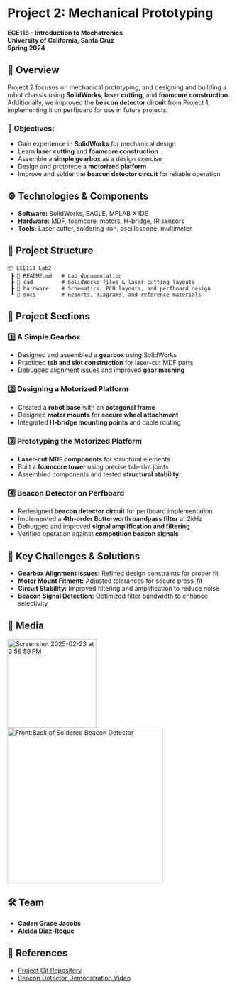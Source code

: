 # Project 2: Mechanical Prototyping

**ECE118 - Introduction to Mechatronics**  
**University of California, Santa Cruz**  
**Spring 2024**  

## 📌 Overview

Project 2 focuses on mechanical prototyping, and designing and building a robot chassis using **SolidWorks**, **laser cutting**, and **foamcore construction**. Additionally, we improved the **beacon detector circuit** from Project 1, implementing it on perfboard for use in future projects.

### 🔹 Objectives:
- Gain experience in **SolidWorks** for mechanical design
- Learn **laser cutting** and **foamcore construction**
- Assemble a **simple gearbox** as a design exercise
- Design and prototype a **motorized platform**
- Improve and solder the **beacon detector circuit** for reliable operation

## ⚙️ Technologies & Components

- **Software:** SolidWorks, EAGLE, MPLAB X IDE
- **Hardware:** MDF, foamcore, motors, H-bridge, IR sensors
- **Tools:** Laser cutter, soldering iron, oscilloscope, multimeter

## 📂 Project Structure

```plaintext
📦 ECE118_Lab2
 ┣ 📜 README.md   # Lab documentation
 ┣ 📂 cad         # SolidWorks files & laser cutting layouts
 ┣ 📂 hardware    # Schematics, PCB layouts, and perfboard design
 ┗ 📂 docs        # Reports, diagrams, and reference materials 
```

## 🚀 Project Sections

### 1️⃣ A Simple Gearbox
- Designed and assembled a **gearbox** using SolidWorks
- Practiced **tab and slot construction** for laser-cut MDF parts
- Debugged alignment issues and improved **gear meshing**

### 2️⃣ Designing a Motorized Platform
- Created a **robot base** with an **octagonal frame**
- Designed **motor mounts** for **secure wheel attachment**
- Integrated **H-bridge mounting points** and cable routing

### 3️⃣ Prototyping the Motorized Platform
- **Laser-cut MDF components** for structural elements
- Built a **foamcore tower** using precise tab-slot joints
- Assembled components and tested **structural stability**

### 4️⃣ Beacon Detector on Perfboard
- Redesigned **beacon detector circuit** for perfboard implementation
- Implemented a **4th-order Butterworth bandpass filter** at 2kHz
- Debugged and improved **signal amplification and filtering**
- Verified operation against **competition beacon signals**

## 🎯 Key Challenges & Solutions

- **Gearbox Alignment Issues:** Refined design constraints for proper fit
- **Motor Mount Fitment:** Adjusted tolerances for secure press-fit
- **Circuit Stability:** Improved filtering and amplification to reduce noise
- **Beacon Signal Detection:** Optimized filter bandwidth to enhance selectivity

## 📸 Media

<img width="200" alt="Screenshot 2025-02-23 at 3 56 59 PM" src="https://github.com/user-attachments/assets/55c2bb95-1ec2-4f29-bcb4-db12a7621e3f" />

<img width="350" alt="Front:Back of Soldered Beacon Detector" src="https://github.com/user-attachments/assets/cd703d30-556e-43ad-8460-ace8077419a7" />


## 🛠 Team
- **Caden Grace Jacobs**
- **Aleida Diaz-Roque**

## 🔗 References
- [Project Git Repository](https://git.ucsc.edu/adiazroq/ece118_lab2)
- [Beacon Detector Demonstration Video](https://youtu.be/example)


